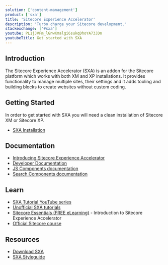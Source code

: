 ```yaml
---
solution: ['content-management']
product: ['sxa']
title: 'Sitecore Experience Accelerator'
description: 'Turbo charge your Sitecore development.'
stackexchange: ['#sxa']
youtube: PL1jJVFm_lGnwKmalgi6sukqDhoYA73JDn
youtubeTitle: Get started with SXA
---
```


## Introduction

The Sitecore Experience Accelerator (SXA) is an addon for the Sitecore platform which works with both XM and XP installations. It provides functionality to manage multiple sites, their settings and it adds tooling and building blocks to create websites without custom coding.

## Getting Started

In order to get started with SXA you will need a clean installation of Sitecore XM or Sitecore XP.

- [SXA Installation](https://dev.sitecore.net/Downloads/Sitecore_Experience_Accelerator/10x/Sitecore_Experience_Accelerator_1010.aspx)

## Documentation

- [Introducing Sitecore Experience Accelerator](https://doc.sitecore.com/en/users/sxa/101/sitecore-experience-accelerator/introducing-sitecore-experience-accelerator.html)
- [Developer Documentation](https://doc.sitecore.com/xp/en/developers/sxa/101/sitecore-experience-accelerator/index-en.html)
- [JS Components documentation](https://doc.sitecore.com/xp/en/developers/sxa/components-theme-jsdoc/en/index.html)
- [Search Components documentation](https://doc.sitecore.com/xp/en/developers/sxa/jsdoc-search-components/en/index.html)

## Learn

- [SXA Tutorial YouTube series](https://www.youtube.com/watch?v=nMTUitaBMek&list=PL1jJVFm_lGnwKmalgi6sukqDhoYA73JDn&index=1)
- [Unofficial SXA tutorials](https://www.youtube.com/c/SXA-Tutorials)
- [Sitecore Essentials (FREE eLearning)](https://learning.sitecore.com/pathway/sitecore-essentials) - Introduction to Sitecore Experience Accelerator
- [Official Sitecore course](https://learning.sitecore.com/course/sitecore-experience-accelerator-sxa-collection)

## Resources

- [Download SXA](https://dev.sitecore.net/Downloads/Sitecore_Experience_Accelerator.aspx)
- [SXA Styleguide](https://github.com/markvanaalst/SXA.Styleguide)
